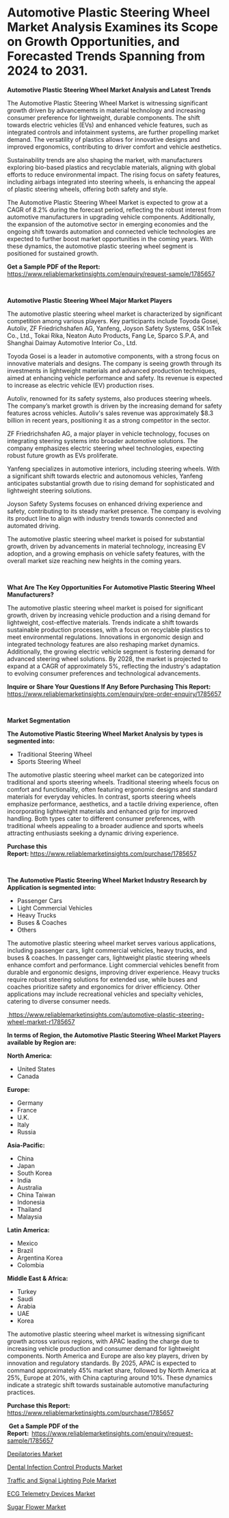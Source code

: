 <p><h1>Automotive Plastic Steering Wheel Market Analysis Examines its Scope on Growth Opportunities, and Forecasted Trends Spanning from 2024 to 2031.</h1></p><p><strong>Automotive Plastic Steering Wheel Market Analysis and Latest Trends</strong></p>
<p><p>The Automotive Plastic Steering Wheel Market is witnessing significant growth driven by advancements in material technology and increasing consumer preference for lightweight, durable components. The shift towards electric vehicles (EVs) and enhanced vehicle features, such as integrated controls and infotainment systems, are further propelling market demand. The versatility of plastics allows for innovative designs and improved ergonomics, contributing to driver comfort and vehicle aesthetics.</p><p>Sustainability trends are also shaping the market, with manufacturers exploring bio-based plastics and recyclable materials, aligning with global efforts to reduce environmental impact. The rising focus on safety features, including airbags integrated into steering wheels, is enhancing the appeal of plastic steering wheels, offering both safety and style.</p><p>The Automotive Plastic Steering Wheel Market is expected to grow at a CAGR of 8.2% during the forecast period, reflecting the robust interest from automotive manufacturers in upgrading vehicle components. Additionally, the expansion of the automotive sector in emerging economies and the ongoing shift towards automation and connected vehicle technologies are expected to further boost market opportunities in the coming years. With these dynamics, the automotive plastic steering wheel segment is positioned for sustained growth.</p></p>
<p><strong>Get a Sample PDF of the Report:&nbsp;</strong> <a href="https://www.reliablemarketinsights.com/enquiry/request-sample/1785657?utm_campaign=1332&utm_medium=2&utm_source=Github&utm_content=ia&utm_term=09102024&utm_id=automotive-plastic-steering-wheel">https://www.reliablemarketinsights.com/enquiry/request-sample/1785657</a></p>
<p>&nbsp;</p>
<p><strong>Automotive Plastic Steering Wheel Major Market Players</strong></p>
<p><p>The automotive plastic steering wheel market is characterized by significant competition among various players. Key participants include Toyoda Gosei, Autoliv, ZF Friedrichshafen AG, Yanfeng, Joyson Safety Systems, GSK InTek Co., Ltd., Tokai Rika, Neaton Auto Products, Fang Le, Sparco S.P.A, and Shanghai Daimay Automotive Interior Co., Ltd.</p><p>Toyoda Gosei is a leader in automotive components, with a strong focus on innovative materials and designs. The company is seeing growth through its investments in lightweight materials and advanced production techniques, aimed at enhancing vehicle performance and safety. Its revenue is expected to increase as electric vehicle (EV) production rises.</p><p>Autoliv, renowned for its safety systems, also produces steering wheels. The company’s market growth is driven by the increasing demand for safety features across vehicles. Autoliv's sales revenue was approximately $8.3 billion in recent years, positioning it as a strong competitor in the sector.</p><p>ZF Friedrichshafen AG, a major player in vehicle technology, focuses on integrating steering systems into broader automotive solutions. The company emphasizes electric steering wheel technologies, expecting robust future growth as EVs proliferate.</p><p>Yanfeng specializes in automotive interiors, including steering wheels. With a significant shift towards electric and autonomous vehicles, Yanfeng anticipates substantial growth due to rising demand for sophisticated and lightweight steering solutions.</p><p>Joyson Safety Systems focuses on enhanced driving experience and safety, contributing to its steady market presence. The company is evolving its product line to align with industry trends towards connected and automated driving.</p><p>The automotive plastic steering wheel market is poised for substantial growth, driven by advancements in material technology, increasing EV adoption, and a growing emphasis on vehicle safety features, with the overall market size reaching new heights in the coming years.</p></p>
<p>&nbsp;</p>
<p><strong>What Are The Key Opportunities For Automotive Plastic Steering Wheel Manufacturers?</strong></p>
<p><p>The automotive plastic steering wheel market is poised for significant growth, driven by increasing vehicle production and a rising demand for lightweight, cost-effective materials. Trends indicate a shift towards sustainable production processes, with a focus on recyclable plastics to meet environmental regulations. Innovations in ergonomic design and integrated technology features are also reshaping market dynamics. Additionally, the growing electric vehicle segment is fostering demand for advanced steering wheel solutions. By 2028, the market is projected to expand at a CAGR of approximately 5%, reflecting the industry's adaptation to evolving consumer preferences and technological advancements.</p></p>
<p><strong>Inquire or Share Your Questions If Any Before Purchasing This Report:</strong> <a href="https://www.reliablemarketinsights.com/enquiry/pre-order-enquiry/1785657?utm_campaign=1332&utm_medium=2&utm_source=Github&utm_content=ia&utm_term=09102024&utm_id=automotive-plastic-steering-wheel">https://www.reliablemarketinsights.com/enquiry/pre-order-enquiry/1785657</a></p>
<p>&nbsp;</p>
<p><strong>Market Segmentation</strong></p>
<p><strong>The Automotive Plastic Steering Wheel Market Analysis by types is segmented into:</strong></p>
<p><ul><li>Traditional Steering Wheel</li><li>Sports Steering Wheel</li></ul></p>
<p><p>The automotive plastic steering wheel market can be categorized into traditional and sports steering wheels. Traditional steering wheels focus on comfort and functionality, often featuring ergonomic designs and standard materials for everyday vehicles. In contrast, sports steering wheels emphasize performance, aesthetics, and a tactile driving experience, often incorporating lightweight materials and enhanced grip for improved handling. Both types cater to different consumer preferences, with traditional wheels appealing to a broader audience and sports wheels attracting enthusiasts seeking a dynamic driving experience.</p></p>
<p><strong>Purchase this Report:&nbsp;</strong><a href="https://www.reliablemarketinsights.com/purchase/1785657?utm_campaign=1332&utm_medium=2&utm_source=Github&utm_content=ia&utm_term=09102024&utm_id=automotive-plastic-steering-wheel">https://www.reliablemarketinsights.com/purchase/1785657</a></p>
<p>&nbsp;</p>
<p><strong>The Automotive Plastic Steering Wheel Market Industry Research by Application is segmented into:</strong></p>
<p><ul><li>Passenger Cars</li><li>Light Commercial Vehicles</li><li>Heavy Trucks</li><li>Buses & Coaches</li><li>Others</li></ul></p>
<p><p>The automotive plastic steering wheel market serves various applications, including passenger cars, light commercial vehicles, heavy trucks, and buses & coaches. In passenger cars, lightweight plastic steering wheels enhance comfort and performance. Light commercial vehicles benefit from durable and ergonomic designs, improving driver experience. Heavy trucks require robust steering solutions for extended use, while buses and coaches prioritize safety and ergonomics for driver efficiency. Other applications may include recreational vehicles and specialty vehicles, catering to diverse consumer needs.</p></p>
<p><a href="https://www.reliablemarketinsights.com/automotive-plastic-steering-wheel-market-r1785657?utm_campaign=1332&utm_medium=2&utm_source=Github&utm_content=ia&utm_term=09102024&utm_id=automotive-plastic-steering-wheel">&nbsp;https://www.reliablemarketinsights.com/automotive-plastic-steering-wheel-market-r1785657</a></p>
<p><strong>In terms of Region, the Automotive Plastic Steering Wheel Market Players available by Region are:</strong></p>
<p>
    <p> <strong> North America: </strong>
        <ul>
            <li>United States</li>
            <li>Canada</li>
        </ul>
        </p> 
    <p> <strong> Europe: </strong>
        <ul>
            <li>Germany</li>
            <li>France</li>
            <li>U.K.</li>
            <li>Italy</li>
            <li>Russia</li>
        </ul>
        </p> 
    <p> <strong> Asia-Pacific: </strong>
        <ul>
            <li>China</li>
            <li>Japan</li>
            <li>South Korea</li>
            <li>India</li>
            <li>Australia</li>
            <li>China Taiwan</li>
            <li>Indonesia</li>
            <li>Thailand</li>
            <li>Malaysia</li>
        </ul>
        </p> 
    <p> <strong> Latin America: </strong>
        <ul>
            <li>Mexico</li>
            <li>Brazil</li>
            <li>Argentina Korea</li>
            <li>Colombia</li>
        </ul>
        </p> 
    <p> <strong> Middle East & Africa: </strong>
        <ul>
            <li>Turkey</li>
            <li>Saudi</li>
            <li>Arabia</li>
            <li>UAE</li>
            <li>Korea</li>
        </ul>
    </p>
    </p>
<p><p>The automotive plastic steering wheel market is witnessing significant growth across various regions, with APAC leading the charge due to increasing vehicle production and consumer demand for lightweight components. North America and Europe are also key players, driven by innovation and regulatory standards. By 2025, APAC is expected to command approximately 45% market share, followed by North America at 25%, Europe at 20%, with China capturing around 10%. These dynamics indicate a strategic shift towards sustainable automotive manufacturing practices.</p></p>
<p><strong>Purchase this Report: </strong><a href="https://www.reliablemarketinsights.com/purchase/1785657?utm_campaign=1332&utm_medium=2&utm_source=Github&utm_content=ia&utm_term=09102024&utm_id=automotive-plastic-steering-wheel">https://www.reliablemarketinsights.com/purchase/1785657</a></p>
<p>&nbsp;<strong>Get a Sample PDF of the Report:&nbsp;&nbsp;</strong><a href="https://www.reliablemarketinsights.com/enquiry/request-sample/1785657?utm_campaign=1332&utm_medium=2&utm_source=Github&utm_content=ia&utm_term=09102024&utm_id=automotive-plastic-steering-wheel">https://www.reliablemarketinsights.com/enquiry/request-sample/1785657</a></p>
<p><strong></strong></p>
<p><p><a href="https://www.linkedin.com/pulse/depilatories-industry-forecast-market-shifts-strategic-imperatives-ar88f?utm_campaign=1332&utm_medium=2&utm_source=Github&utm_content=ia&utm_term=09102024&utm_id=automotive-plastic-steering-wheel">Depilatories Market</a></p><p><a href="https://www.linkedin.com/pulse/dental-infection-control-products-market-research-report-2024-6w3lf?utm_campaign=1332&utm_medium=2&utm_source=Github&utm_content=ia&utm_term=09102024&utm_id=automotive-plastic-steering-wheel">Dental Infection Control Products Market</a></p><p><a href="https://github.com/luckyshygirl/Market-Research-Report-List-6/blob/main/traffic-and-signal-lighting-pole-market.md?utm_campaign=1332&utm_medium=2&utm_source=Github&utm_content=ia&utm_term=09102024&utm_id=automotive-plastic-steering-wheel">Traffic and Signal Lighting Pole Market</a></p><p><a href="https://www.linkedin.com/pulse/global-ecg-telemetry-devices-industry-analysis-share-growth-jcvuc?utm_campaign=1332&utm_medium=2&utm_source=Github&utm_content=ia&utm_term=09102024&utm_id=automotive-plastic-steering-wheel">ECG Telemetry Devices Market</a></p><p><a href="https://issuu.com/reportprime-2/docs/sugar-flower-market-size-2030.pptx_60e7a1b2fc85c6?utm_campaign=1332&utm_medium=2&utm_source=Github&utm_content=ia&utm_term=09102024&utm_id=automotive-plastic-steering-wheel">Sugar Flower Market</a></p></p>
